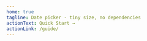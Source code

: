 ```yaml
---
home: true
tagline: Date picker - tiny size, no dependencies
actionText: Quick Start →
actionLink: /guide/
---
```

